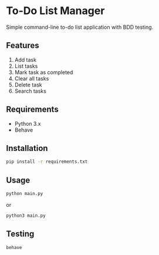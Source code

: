 # To-Do List Manager

Simple command-line to-do list application with BDD testing.

## Features
1. Add task
2. List tasks  
3. Mark task as completed
4. Clear all tasks
5. Delete task
6. Search tasks

## Requirements
- Python 3.x
- Behave

## Installation
```bash
pip install -r requirements.txt
```

## Usage
```bash
python main.py
```
or
```bash
python3 main.py
```

## Testing
```bash
behave
```

